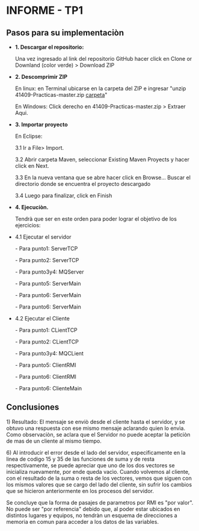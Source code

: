 ﻿# INFORME - TP1
 
## Pasos para su implementaciòn
<ul>
  <li>
    <b>1. Descargar el repositorio:</b>
    <p>Una vez ingresado al link del repositorio GitHub hacer click en Clone or Downland (color verde) > Download ZIP </p>
  </li>
  <li>
    <b>2. Descomprimir ZIP </b>
    <p>En linux: en Terminal ubicarse en la carpeta del ZIP e ingresar "unzip  41409-Practicas-master.zip  <u>carpeta</u>" </p>
    <p>En Windows: Click derecho en 41409-Practicas-master.zip > Extraer Aqui. </p>
  </li>
  <li>
    <b> 3. Importar proyecto</b> 
    <p>En Eclipse: </p> 
              <p> 3.1   Ir a File> Import. </p> 
              <p> 3.2   Abrir carpeta Maven, seleccionar Existing Maven Proyects y hacer click en Next. </p>
              <p> 3.3   En la nueva ventana que se abre hacer click en Browse... Buscar el directorio donde se encuentra el proyecto    
                   descargado</p>
              <p> 3.4   Luego para finalizar, click en Finish</p>
  </li>
   <li>
    <b>4. Ejecuciòn.</b>
    <p>Tendrà que ser en este orden para poder lograr el objetivo de los ejercicios: </p>
      <li><p>4.1   Ejecutar el servidor </p>
          <p>     -   Para punto1: ServerTCP </p>
           <p>    -   Para punto2: ServerTCP </p>
           <p>    -   Para punto3y4: MQServer </p>
           <p>    -   Para punto5: ServerMain </p>
           <p>    -   Para punto6: ServerMain </p>
           <p>    -   Para punto6: ServerMain </p>
       </li>
       <li><p> 4.2   Ejecutar el Cliente
           <p>    -   Para punto1: CLientTCP </p>
           <p>    -   Para punto2: CLientTCP </p>
           <p>    -   Para punto3y4: MQCLient </p>
           <p>    -   Para punto5: ClientRMI </p>
           <p>    -   Para punto6: ClientRMI </p>
           <p>    -   Para punto6: ClienteMain </p>
       </li>
   </li>
</ul>

## Conclusiones
<p> 1) Resultado: El mensaje se enviò desde el cliente hasta el servidor, y se obtuvo una respuesta con ese mismo mensaje aclarando quien lo envìa. Como observaciòn, se aclara que el Servidor no puede aceptar la peticiòn de mas de un cliente al mismo tiempo. </p>

<p> 6) Al introducir el error desde el lado del servidor, especificamente en la linea de codigo 15 y 35 de las funciones de suma y de resta respectivamente, se puede apreciar que uno de los dos vectores se inicializa nuevamente, por ende queda vacìo. 
Cuando volvemos al cliente, con el resultado de la suma o resta de los vectores, vemos que siguen con los mismos valores que se cargo del lado del cliente, sin sufrir los cambios que se hicieron anteriormente en los procesos del servidor. </p>
<p>Se concluye que la forma de pasajes de parametros por RMI es "por valor". No puede ser "por referencia" debido que, al poder estar ubicados en distintos lugares y equipos, no tendràn un esquema de direcciones a memoria en comun para acceder a los datos de las variables.</p>

